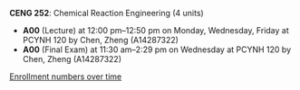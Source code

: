 **CENG 252**: Chemical Reaction Engineering (4 units)

- **A00** (Lecture) at 12:00 pm–12:50 pm on Monday, Wednesday, Friday at PCYNH 120 by Chen, Zheng (A14287322)
- **A00** (Final Exam) at 11:30 am–2:29 pm on Wednesday at PCYNH 120 by Chen, Zheng (A14287322)

[Enrollment numbers over time](./CENG252.tsv)
